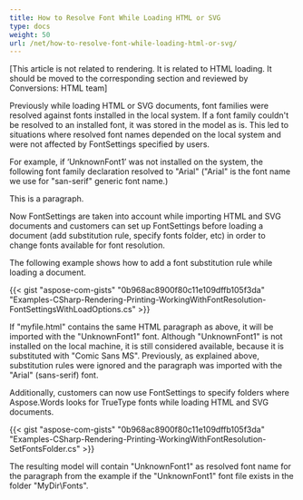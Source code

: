 ```yaml
---
title: How to Resolve Font While Loading HTML or SVG
type: docs
weight: 50
url: /net/how-to-resolve-font-while-loading-html-or-svg/
---
```


[This article is not related to rendering. It is related to HTML loading. It should be moved to the corresponding section and reviewed by Conversions: HTML team]

Previously while loading HTML or SVG documents, font families were resolved against fonts installed in the local system. If a font family couldn't be resolved to an installed font, it was stored in the model as is. This led to situations where resolved font names depended on the local system and were not affected by FontSettings specified by users.

For example, if ‘UnknownFont1’ was not installed on the system, the following font family declaration resolved to "Arial" ("Arial" is the font name we use for "san-serif" generic font name.)

This is a paragraph.

Now FontSettings are taken into account while importing HTML and SVG documents and customers can set up FontSettings before loading a document (add substitution rule, specify fonts folder, etc) in order to change fonts available for font resolution.

The following example shows how to add a font substitution rule while loading a document.



{{< gist "aspose-com-gists" "0b968ac8900f80c11e109dffb105f3da" "Examples-CSharp-Rendering-Printing-WorkingWithFontResolution-FontSettingsWithLoadOptions.cs" >}}



If "myfile.html" contains the same HTML paragraph as above, it will be imported with the "UnknownFont1" font. Although "UnknownFont1" is not installed on the local machine, it is still considered available, because it is substituted with "Comic Sans MS". Previously, as explained above, substitution rules were ignored and the paragraph was imported with the "Arial" (sans-serif) font.

Additionally, customers can now use FontSettings to specify folders where Aspose.Words looks for TrueType fonts while loading HTML and SVG documents.



{{< gist "aspose-com-gists" "0b968ac8900f80c11e109dffb105f3da" "Examples-CSharp-Rendering-Printing-WorkingWithFontResolution-SetFontsFolder.cs" >}}

The resulting model will contain "UnknownFont1" as resolved font name for the paragraph from the example if the "UnknownFont1" font file exists in the folder "MyDir\Fonts".
